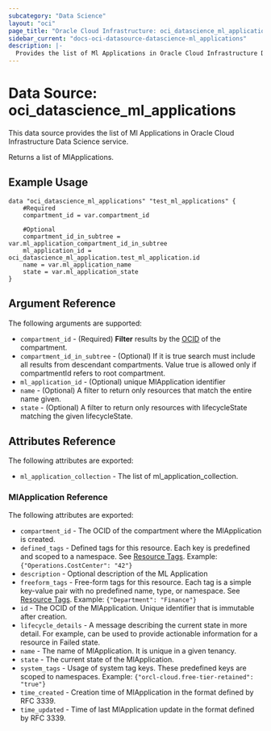 ```yaml
---
subcategory: "Data Science"
layout: "oci"
page_title: "Oracle Cloud Infrastructure: oci_datascience_ml_applications"
sidebar_current: "docs-oci-datasource-datascience-ml_applications"
description: |-
  Provides the list of Ml Applications in Oracle Cloud Infrastructure Data Science service
---
```


# Data Source: oci_datascience_ml_applications
This data source provides the list of Ml Applications in Oracle Cloud Infrastructure Data Science service.

Returns a list of MlApplications.


## Example Usage

```hcl
data "oci_datascience_ml_applications" "test_ml_applications" {
	#Required
	compartment_id = var.compartment_id

	#Optional
	compartment_id_in_subtree = var.ml_application_compartment_id_in_subtree
	ml_application_id = oci_datascience_ml_application.test_ml_application.id
	name = var.ml_application_name
	state = var.ml_application_state
}
```

## Argument Reference

The following arguments are supported:

* `compartment_id` - (Required) <b>Filter</b> results by the [OCID](https://docs.cloud.oracle.com/iaas/Content/General/Concepts/identifiers.htm) of the compartment.
* `compartment_id_in_subtree` - (Optional) If it is true search must include all results from descendant compartments. Value true is allowed only if compartmentId refers to root compartment.
* `ml_application_id` - (Optional) unique MlApplication identifier
* `name` - (Optional) A filter to return only resources that match the entire name given.
* `state` - (Optional) A filter to return only resources with lifecycleState matching the given lifecycleState.


## Attributes Reference

The following attributes are exported:

* `ml_application_collection` - The list of ml_application_collection.

### MlApplication Reference

The following attributes are exported:

* `compartment_id` - The OCID of the compartment where the MlApplication is created.
* `defined_tags` - Defined tags for this resource. Each key is predefined and scoped to a namespace. See [Resource Tags](https://docs.cloud.oracle.com/iaas/Content/General/Concepts/resourcetags.htm). Example: `{"Operations.CostCenter": "42"}` 
* `description` - Optional description of the ML Application
* `freeform_tags` - Free-form tags for this resource. Each tag is a simple key-value pair with no predefined name, type, or namespace. See [Resource Tags](https://docs.cloud.oracle.com/iaas/Content/General/Concepts/resourcetags.htm). Example: `{"Department": "Finance"}` 
* `id` - The OCID of the MlApplication. Unique identifier that is immutable after creation.
* `lifecycle_details` - A message describing the current state in more detail. For example, can be used to provide actionable information for a resource in Failed state.
* `name` - The name of MlApplication. It is unique in a given tenancy.
* `state` - The current state of the MlApplication.
* `system_tags` - Usage of system tag keys. These predefined keys are scoped to namespaces. Example: `{"orcl-cloud.free-tier-retained": "true"}` 
* `time_created` - Creation time of MlApplication in the format defined by RFC 3339.
* `time_updated` - Time of last MlApplication update in the format defined by RFC 3339.

